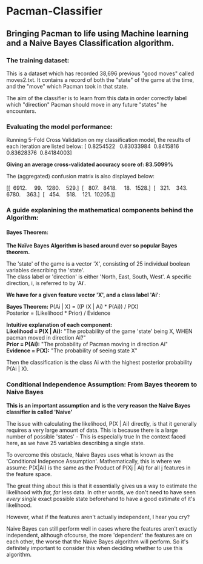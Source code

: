# Pacman-Classifier
## Bringing Pacman to life using Machine learning and a Naive Bayes Classification algorithm. 

### The training dataset:
This is a dataset which has recorded 38,696 previous "good moves" called moves2.txt.
It contains a record of both the "state" of the game at the time, and the "move" which Pacman took in that state. 

The aim of the classifier is to learn from this data in order correctly label which "direction" Pacman should move in any future "states" he encounters. 


### Evaluating the model performance:
Running 5-Fold Cross Validation on my classification model, the results of each iteration are listed below:
[ 0.8254522   0.83033984  0.8415816   0.83628376  0.84184003]

**Giving an average cross-validated accuracy score of: 83.5099%**

The (aggregated) confusion matrix is also displayed below:

[[  6912.     99.   1280.    529.]
 [   807.   8418.     18.   1528.]
 [   321.    343.   6780.    363.]
 [   454.    518.    121.  10205.]]




### A guide explanining the mathematical components behind the Algorithm:
#### Bayes Theorem:
**The Naïve Bayes Algorithm is based around ever so popular Bayes theorem.  <br>**

The 'state' of the game is a vector 'X', consisting of 25 individual boolean variables describing the 'state'. <br>
The class label or 'direction' is either 'North, East, South, West'. A specific direction, i, is referred to by 'A**i**'. 

**We have for a given feature vector 'X', and a class label 'Ai'**:

**Bayes Theorem:** P(Ai | X) = ((P (X | Ai) * P(Ai)) / P(X) <br>
				   Posterior = (Likelihood * Prior) /  Evidence

**Intuitive explanation of each component:** <br>
**Likelihood = P(X | Ai):**  "The probability of the game 'state' being X, WHEN pacman moved in direction Ai?" <br>
**Prior = P(Ai):**   "The probability of Pacman moving in direction Ai" <br>
**Evidence = P(X):**  "The probability of seeing state X"


Then the classification is the class Ai with the highest posterior probability P(Ai | X).

### Conditional Independence Assumption: From Bayes theorem to Naive Bayes
**This is an important assumption and is the very reason the Naive Bayes classifier is called 'Naive'**

The issue with calculating the likelihood, P(X | Ai) directly, is that it generally requires a very large amount of data. This is because there is a large number of possible 'states' - This is especially true In the context faced here, as we have 25 variables describing a single state. 

To overcome this obstacle, Naive Bayes uses what is known as the 'Conditional Indepence Assumption'.
Mathematically, this is where we assume: P(X|Ai) is the same as the Product of P(Xj | Ai) for all j features in the feature space.

The great thing about this is that it essentially gives us a way to estimate the likelihood with *far, far* less data. In other words, we don't need to have seen *every single* exact possible state beforehand to have a good estimate of it's likelihood.  

However, what if the features aren't actually independent, I hear you cry?

Naive Bayes can still perform well in cases where the features aren't exactly independent, although ofcourse, the more 'dependent' the features are on each other, the worse that the Naive Bayes algorithm will perform. So it's definitely important to consider this when deciding whether to use this algorithm. 









